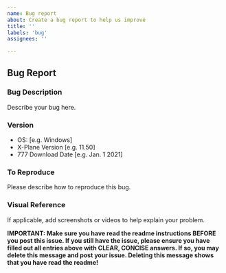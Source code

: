 ```yaml
---
name: Bug report
about: Create a bug report to help us improve
title: ''
labels: 'bug'
assignees: ''

---
```


## Bug Report

### Bug Description
Describe your bug here.


### Version
 - OS: [e.g. Windows]
 - X-Plane Version [e.g. 11.50]
 - 777 Download Date [e.g. Jan. 1 2021]



### To Reproduce
Please describe how to reproduce this bug.



### Visual Reference
If applicable, add screenshots or videos to help explain your problem.



**IMPORTANT: Make sure you have read the readme instructions BEFORE you post this issue. If you still have the issue, please ensure you have filled out all entries above with CLEAR, CONCISE answers. If so, you may delete this message and post your issue. Deleting this message shows that you have read the readme!**

